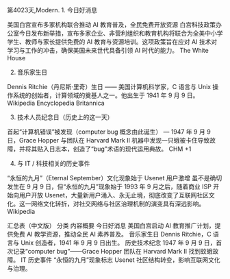 第4023天,Modern. 1. 今日好消息

美国白宫宣布多家机构联合推动 AI 教育普及，全民免费开放资源
白宫科技政策办公室今日发布新举措，宣布多家企业、非营利组织和教育机构将联合为全美中小学学生、教师与家长提供免费的 AI 教育与资源培训。这项政策旨在应对 AI 技术对学习与工作的冲击，确保美国未来世代具备引领 AI 时代的能力。
The White House

2. 音乐家生日

Dennis Ritchie（丹尼斯·里奇）生日 —— 美国计算机科学家，C 语言与 Unix 操作系统的创始者，计算领域的奠基人之一。他出生于 1941 年 9 月 9 日。
Wikipedia
Encyclopedia Britannica

3. 技术人员纪念日（历史上的这一天）

首起“计算机错误”被发现（computer bug 概念由此诞生） — 1947 年 9 月 9 日，Grace Hopper 与团队在 Harvard Mark II 机器中发现一只蛾被卡住导致故障，并将其贴入日志本，创造了“bug”术语的现代运用典故。
CHM
+1

4. 与 IT / 科技相关的历史事件

“永恒的九月”（Eternal September）文化现象始于 Usenet 用户激增
虽不是确切发生在 9 月 9 日，但“永恒的九月”现象始于 1993 年 9 月之后，随着商业 ISP 开始向用户开放 Usenet，大量新用户涌入、永无止境，彻底改变了互联网社区文化。这一网络文化转折，对社交网络与社区治理机制的演变具有深远影响。
Wikipedia

汇总表（中文版）
分类	内容概要
今日好消息	美国白宫启动 AI 教育推广计划，提供免费 AI 教学资源，推动全民 AI 素养普及。
音乐家生日	Dennis Ritchie，C 语言与 Unix 创造者，1941 年 9 月 9 日出生。
历史技术纪念	1947 年 9 月 9 日，首次记录“computer bug”——Grace Hopper 团队在 Harvard Mark II 找到蚊蛾故障。
IT 历史事件	“永恒的九月”现象标志 Usenet 社区结构转变，影响互联网文化与治理。
